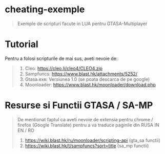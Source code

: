 # cheating-exemple
> Exemple de scripturi facute in LUA pentru GTASA-Multiplayer

# Tutorial
Pentru a folosi scripturile de mai sus, aveti nevoie de:
> 1. Cleo: https://cleo.li/cleo4/CLEO4.zip
> 2. Sampfuncs: https://www.blast.hk/attachments/5252/
> 3. Gtasa.exe: Versiunea 1.0 (se poata descarca de pe google)
> 4. Moonloader:  https://www.blast.hk/moonloader/download.php

# Resurse si Functii GTASA / SA-MP
> De mentionat faptul ca aveti nevoie de extensia pentru chrome / firefox (Google Translate) pentru a va traduce paginile din RUSA IN EN / RO
> 1. https://wiki.blast.hk/ru/moonloader/scripting-api (gta_sa functii)
> 2. https://wiki.blast.hk/t/sampfuncs?sort=title (sa_mp functii)

